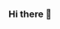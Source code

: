 ### Hi there 👋

<!--
**BhadraNivedita/BhadraNivedita** is a ✨ _special_ ✨ repository because its `README.md` (this file) appears on your GitHub profile.

Here are some ideas to get you started:

Hi there! I'm Nivedita Bhadra, a data scientist with a Ph.D. in Physics. I'm passionate about using data-driven approaches to solve complex problems in various domains, including healthcare, finance, and social media.

In my career, I've gained expertise in several areas, such as machine learning, data analysis, statistical modeling, and data visualization. I've worked on several projects that involve developing predictive models, designing experiments, and analyzing large datasets. I have experience in using various programming languages and tools, such as Python, R, SQL, and Tableau, to extract insights from data.

Besides my technical skills, I also possess excellent communication and interpersonal skills, which help me collaborate effectively with team members and stakeholders. I'm always eager to learn new things and stay up-to-date with the latest developments in the field.

You can check out some of my projects and contributions on my Github page, where I showcase my coding skills and expertise. Feel free to connect with me if you have any questions or would like to collaborate on a project.
